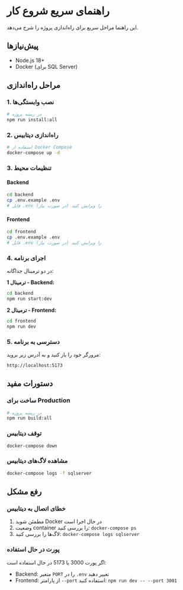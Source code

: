 # راهنمای سریع شروع کار

این راهنما مراحل سریع برای راه‌اندازی پروژه را شرح می‌دهد.

## پیش‌نیازها
- Node.js 18+
- Docker (برای SQL Server)

## مراحل راه‌اندازی

### 1. نصب وابستگی‌ها
```bash
# در ریشه پروژه
npm run install:all
```

### 2. راه‌اندازی دیتابیس
```bash
# استفاده از Docker Compose
docker-compose up -d
```

### 3. تنظیمات محیط

#### Backend
```bash
cd backend
cp .env.example .env
# فایل .env را ویرایش کنید (در صورت نیاز)
```

#### Frontend
```bash
cd frontend
cp .env.example .env
# فایل .env را ویرایش کنید (در صورت نیاز)
```

### 4. اجرای برنامه

در دو ترمینال جداگانه:

**ترمینال 1 - Backend:**
```bash
cd backend
npm run start:dev
```

**ترمینال 2 - Frontend:**
```bash
cd frontend
npm run dev
```

### 5. دسترسی به برنامه
مرورگر خود را باز کنید و به آدرس زیر بروید:
```
http://localhost:5173
```

## دستورات مفید

### ساخت برای Production
```bash
# در ریشه پروژه
npm run build:all
```

### توقف دیتابیس
```bash
docker-compose down
```

### مشاهده لاگ‌های دیتابیس
```bash
docker-compose logs -f sqlserver
```

## رفع مشکل

### خطای اتصال به دیتابیس
1. مطمئن شوید Docker در حال اجرا است
2. وضعیت container را بررسی کنید: `docker-compose ps`
3. لاگ‌ها را بررسی کنید: `docker-compose logs sqlserver`

### پورت در حال استفاده
اگر پورت 3000 یا 5173 در حال استفاده است:
- Backend: متغیر `PORT` را در `.env` تغییر دهید
- Frontend: از پارامتر `--port` استفاده کنید: `npm run dev -- --port 3001`
